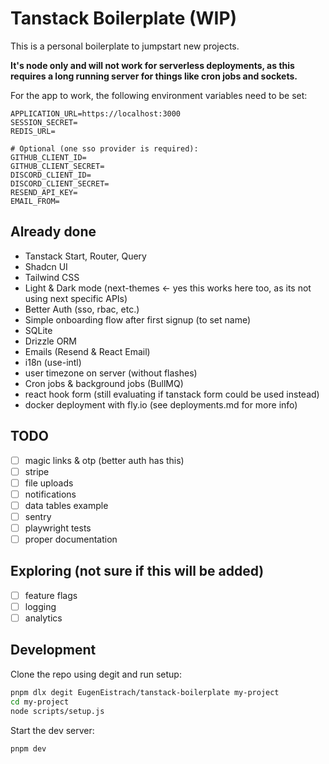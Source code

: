 # Tanstack Boilerplate (WIP)

This is a personal boilerplate to jumpstart new projects.

**It's node only and will not work for serverless deployments, as this requires
a long running server for things like cron jobs and sockets.**

For the app to work, the following environment variables need to be set:

```env
APPLICATION_URL=https://localhost:3000
SESSION_SECRET=
REDIS_URL=

# Optional (one sso provider is required):
GITHUB_CLIENT_ID=
GITHUB_CLIENT_SECRET=
DISCORD_CLIENT_ID=
DISCORD_CLIENT_SECRET=
RESEND_API_KEY=
EMAIL_FROM=
```

## Already done

- Tanstack Start, Router, Query
- Shadcn UI
- Tailwind CSS
- Light & Dark mode (next-themes <- yes this works here too, as its not using
  next specific APIs)
- Better Auth (sso, rbac, etc.)
- Simple onboarding flow after first signup (to set name)
- SQLite
- Drizzle ORM
- Emails (Resend & React Email)
- i18n (use-intl)
- user timezone on server (without flashes)
- Cron jobs & background jobs (BullMQ)
- react hook form (still evaluating if tanstack form could be used instead)
- docker deployment with fly.io (see deployments.md for more info)

## TODO

- [ ] magic links & otp (better auth has this)
- [ ] stripe
- [ ] file uploads
- [ ] notifications
- [ ] data tables example
- [ ] sentry
- [ ] playwright tests
- [ ] proper documentation

## Exploring (not sure if this will be added)

- [ ] feature flags
- [ ] logging
- [ ] analytics

## Development

Clone the repo using degit and run setup:

```bash
pnpm dlx degit EugenEistrach/tanstack-boilerplate my-project
cd my-project
node scripts/setup.js
```

Start the dev server:

```bash
pnpm dev
```
